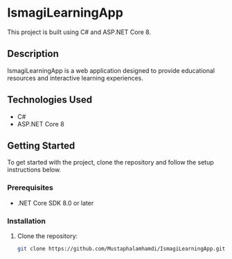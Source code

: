 # IsmagiLearningApp

This project is built using C# and ASP.NET Core 8.

## Description

IsmagiLearningApp is a web application designed to provide educational resources and interactive learning experiences.

## Technologies Used

- C#
- ASP.NET Core 8

## Getting Started

To get started with the project, clone the repository and follow the setup instructions below.

### Prerequisites

- .NET Core SDK 8.0 or later

### Installation

1. Clone the repository:
   ```sh
   git clone https://github.com/Mustaphalamhamdi/IsmagiLearningApp.git
